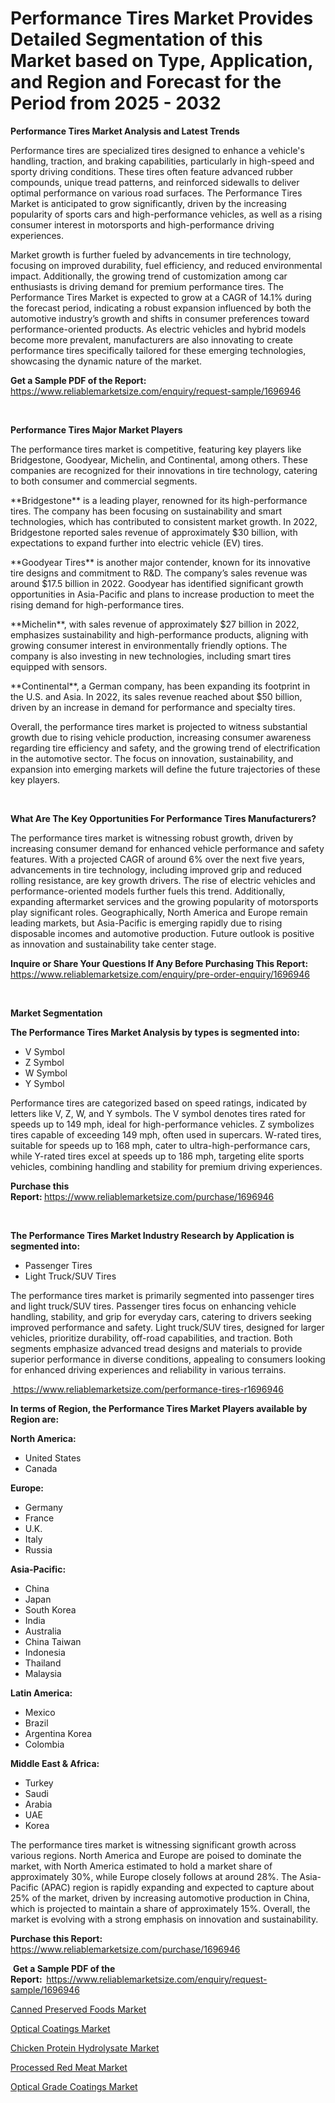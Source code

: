 <p><h1>Performance Tires Market Provides Detailed Segmentation of this Market based on Type, Application, and Region and Forecast for the Period from 2025 - 2032</h1></p><p><strong>Performance Tires Market Analysis and Latest Trends</strong></p>
<p><p>Performance tires are specialized tires designed to enhance a vehicle's handling, traction, and braking capabilities, particularly in high-speed and sporty driving conditions. These tires often feature advanced rubber compounds, unique tread patterns, and reinforced sidewalls to deliver optimal performance on various road surfaces. The Performance Tires Market is anticipated to grow significantly, driven by the increasing popularity of sports cars and high-performance vehicles, as well as a rising consumer interest in motorsports and high-performance driving experiences.</p><p>Market growth is further fueled by advancements in tire technology, focusing on improved durability, fuel efficiency, and reduced environmental impact. Additionally, the growing trend of customization among car enthusiasts is driving demand for premium performance tires. The Performance Tires Market is expected to grow at a CAGR of 14.1% during the forecast period, indicating a robust expansion influenced by both the automotive industry’s growth and shifts in consumer preferences toward performance-oriented products. As electric vehicles and hybrid models become more prevalent, manufacturers are also innovating to create performance tires specifically tailored for these emerging technologies, showcasing the dynamic nature of the market.</p></p>
<p><strong>Get a Sample PDF of the Report:&nbsp;</strong> <a href="https://www.reliablemarketsize.com/enquiry/request-sample/1696946?utm_campaign=2008&utm_medium=2&utm_source=Github&utm_content=ia&utm_term=27032025&utm_id=performance-tires">https://www.reliablemarketsize.com/enquiry/request-sample/1696946</a></p>
<p>&nbsp;</p>
<p><strong>Performance Tires Major Market Players</strong></p>
<p><p>The performance tires market is competitive, featuring key players like Bridgestone, Goodyear, Michelin, and Continental, among others. These companies are recognized for their innovations in tire technology, catering to both consumer and commercial segments.</p><p>**Bridgestone** is a leading player, renowned for its high-performance tires. The company has been focusing on sustainability and smart technologies, which has contributed to consistent market growth. In 2022, Bridgestone reported sales revenue of approximately $30 billion, with expectations to expand further into electric vehicle (EV) tires.</p><p>**Goodyear Tires** is another major contender, known for its innovative tire designs and commitment to R&D. The company’s sales revenue was around $17.5 billion in 2022. Goodyear has identified significant growth opportunities in Asia-Pacific and plans to increase production to meet the rising demand for high-performance tires.</p><p>**Michelin**, with sales revenue of approximately $27 billion in 2022, emphasizes sustainability and high-performance products, aligning with growing consumer interest in environmentally friendly options. The company is also investing in new technologies, including smart tires equipped with sensors.</p><p>**Continental**, a German company, has been expanding its footprint in the U.S. and Asia. In 2022, its sales revenue reached about $50 billion, driven by an increase in demand for performance and specialty tires.</p><p>Overall, the performance tires market is projected to witness substantial growth due to rising vehicle production, increasing consumer awareness regarding tire efficiency and safety, and the growing trend of electrification in the automotive sector. The focus on innovation, sustainability, and expansion into emerging markets will define the future trajectories of these key players.</p></p>
<p>&nbsp;</p>
<p><strong>What Are The Key Opportunities For Performance Tires Manufacturers?</strong></p>
<p><p>The performance tires market is witnessing robust growth, driven by increasing consumer demand for enhanced vehicle performance and safety features. With a projected CAGR of around 6% over the next five years, advancements in tire technology, including improved grip and reduced rolling resistance, are key growth drivers. The rise of electric vehicles and performance-oriented models further fuels this trend. Additionally, expanding aftermarket services and the growing popularity of motorsports play significant roles. Geographically, North America and Europe remain leading markets, but Asia-Pacific is emerging rapidly due to rising disposable incomes and automotive production. Future outlook is positive as innovation and sustainability take center stage.</p></p>
<p><strong>Inquire or Share Your Questions If Any Before Purchasing This Report:</strong> <a href="https://www.reliablemarketsize.com/enquiry/pre-order-enquiry/1696946?utm_campaign=2008&utm_medium=2&utm_source=Github&utm_content=ia&utm_term=27032025&utm_id=performance-tires">https://www.reliablemarketsize.com/enquiry/pre-order-enquiry/1696946</a></p>
<p>&nbsp;</p>
<p><strong>Market Segmentation</strong></p>
<p><strong>The Performance Tires Market Analysis by types is segmented into:</strong></p>
<p><ul><li>V Symbol</li><li>Z Symbol</li><li>W Symbol</li><li>Y Symbol</li></ul></p>
<p><p>Performance tires are categorized based on speed ratings, indicated by letters like V, Z, W, and Y symbols. The V symbol denotes tires rated for speeds up to 149 mph, ideal for high-performance vehicles. Z symbolizes tires capable of exceeding 149 mph, often used in supercars. W-rated tires, suitable for speeds up to 168 mph, cater to ultra-high-performance cars, while Y-rated tires excel at speeds up to 186 mph, targeting elite sports vehicles, combining handling and stability for premium driving experiences.</p></p>
<p><strong>Purchase this Report:&nbsp;</strong><a href="https://www.reliablemarketsize.com/purchase/1696946?utm_campaign=2008&utm_medium=2&utm_source=Github&utm_content=ia&utm_term=27032025&utm_id=performance-tires">https://www.reliablemarketsize.com/purchase/1696946</a></p>
<p>&nbsp;</p>
<p><strong>The Performance Tires Market Industry Research by Application is segmented into:</strong></p>
<p><ul><li>Passenger Tires</li><li>Light Truck/SUV Tires</li></ul></p>
<p><p>The performance tires market is primarily segmented into passenger tires and light truck/SUV tires. Passenger tires focus on enhancing vehicle handling, stability, and grip for everyday cars, catering to drivers seeking improved performance and safety. Light truck/SUV tires, designed for larger vehicles, prioritize durability, off-road capabilities, and traction. Both segments emphasize advanced tread designs and materials to provide superior performance in diverse conditions, appealing to consumers looking for enhanced driving experiences and reliability in various terrains.</p></p>
<p><a href="https://www.reliablemarketsize.com/performance-tires-r1696946?utm_campaign=2008&utm_medium=2&utm_source=Github&utm_content=ia&utm_term=27032025&utm_id=performance-tires">&nbsp;https://www.reliablemarketsize.com/performance-tires-r1696946</a></p>
<p><strong>In terms of Region, the Performance Tires Market Players available by Region are:</strong></p>
<p>
    <p> <strong> North America: </strong>
        <ul>
            <li>United States</li>
            <li>Canada</li>
        </ul>
        </p> 
    <p> <strong> Europe: </strong>
        <ul>
            <li>Germany</li>
            <li>France</li>
            <li>U.K.</li>
            <li>Italy</li>
            <li>Russia</li>
        </ul>
        </p> 
    <p> <strong> Asia-Pacific: </strong>
        <ul>
            <li>China</li>
            <li>Japan</li>
            <li>South Korea</li>
            <li>India</li>
            <li>Australia</li>
            <li>China Taiwan</li>
            <li>Indonesia</li>
            <li>Thailand</li>
            <li>Malaysia</li>
        </ul>
        </p> 
    <p> <strong> Latin America: </strong>
        <ul>
            <li>Mexico</li>
            <li>Brazil</li>
            <li>Argentina Korea</li>
            <li>Colombia</li>
        </ul>
        </p> 
    <p> <strong> Middle East & Africa: </strong>
        <ul>
            <li>Turkey</li>
            <li>Saudi</li>
            <li>Arabia</li>
            <li>UAE</li>
            <li>Korea</li>
        </ul>
    </p>
    </p>
<p><p>The performance tires market is witnessing significant growth across various regions. North America and Europe are poised to dominate the market, with North America estimated to hold a market share of approximately 30%, while Europe closely follows at around 28%. The Asia-Pacific (APAC) region is rapidly expanding and expected to capture about 25% of the market, driven by increasing automotive production in China, which is projected to maintain a share of approximately 15%. Overall, the market is evolving with a strong emphasis on innovation and sustainability.</p></p>
<p><strong>Purchase this Report: </strong><a href="https://www.reliablemarketsize.com/purchase/1696946?utm_campaign=2008&utm_medium=2&utm_source=Github&utm_content=ia&utm_term=27032025&utm_id=performance-tires">https://www.reliablemarketsize.com/purchase/1696946</a></p>
<p>&nbsp;<strong>Get a Sample PDF of the Report:&nbsp;&nbsp;</strong><a href="https://www.reliablemarketsize.com/enquiry/request-sample/1696946?utm_campaign=2008&utm_medium=2&utm_source=Github&utm_content=ia&utm_term=27032025&utm_id=performance-tires">https://www.reliablemarketsize.com/enquiry/request-sample/1696946</a></p>
<p><strong></strong></p>
<p><p><a href="https://github.com/rempemelon5k/Market-Research-Report-List-1/blob/main/canned-preserved-foods-market.md?utm_campaign=2008&utm_medium=2&utm_source=Github&utm_content=ia&utm_term=27032025&utm_id=performance-tires">Canned Preserved Foods Market</a></p><p><a href="https://github.com/hiwatchucuy/Market-Research-Report-List-1/blob/main/optical-coatings-market.md?utm_campaign=2008&utm_medium=2&utm_source=Github&utm_content=ia&utm_term=27032025&utm_id=performance-tires">Optical Coatings Market</a></p><p><a href="https://github.com/idranalexie/Market-Research-Report-List-1/blob/main/chicken-protein-hydrolysate-market.md?utm_campaign=2008&utm_medium=2&utm_source=Github&utm_content=ia&utm_term=27032025&utm_id=performance-tires">Chicken Protein Hydrolysate Market</a></p><p><a href="https://github.com/yardemuongz5/Market-Research-Report-List-1/blob/main/processed-red-meat-market.md?utm_campaign=2008&utm_medium=2&utm_source=Github&utm_content=ia&utm_term=27032025&utm_id=performance-tires">Processed Red Meat Market</a></p><p><a href="https://github.com/ftnlewins/Market-Research-Report-List-1/blob/main/optical-grade-coatings-market.md?utm_campaign=2008&utm_medium=2&utm_source=Github&utm_content=ia&utm_term=27032025&utm_id=performance-tires">Optical Grade Coatings Market</a></p></p>